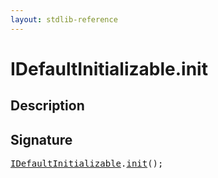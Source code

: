 ```yaml
---
layout: stdlib-reference
---
```


# IDefaultInitializable\.init

## Description





## Signature 

<pre>
<a href="/stdlib-reference/interfaces/IDefaultInitializable/index" class="code_type">IDefaultInitializable</a>.<a href="/stdlib-reference/interfaces/IDefaultInitializable/init">init</a>();

</pre>

